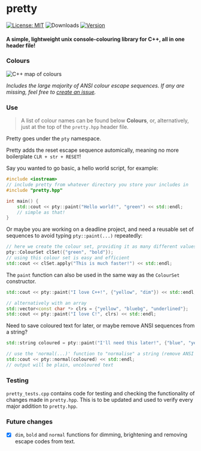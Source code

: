 # pretty

[![License: MIT](https://img.shields.io/badge/license-MIT-orange.svg)](https://opensource.org/licenses/MIT)
![Downloads](https://img.shields.io/github/downloads/jibstack64/pretty/total)
[![Version](https://img.shields.io/badge/version-v0.1-success)](https://github.com/jibstack64/pretty/releases)

#### A simple, lightweight unix console-colouring library for C++, all in one header file!

### Colours
![C++ map of colours](https://user-images.githubusercontent.com/107510599/198850914-5631c86c-7748-4c89-a16b-4acc00f12730.png)

*Includes the large majority of ANSI colour escape sequences. If any are missing, feel free to [create an issue](https://github.com/jibstack64/pretty/issues).*

### Use
> A list of colour names can be found below **Colours**, or, alternatively, just at the top of the `pretty.hpp` header file.

Pretty goes under the `pty` namespace.

Pretty adds the reset escape sequence automically, meaning no more boilerplate `CLR + str + RESET`!

Say you wanted to go basic, a hello world script, for example:
```cpp
#include <iostream>
// include pretty from whatever directory you store your includes in
#include "pretty.hpp"

int main() {
    std::cout << pty::paint("Hello world!", "green") << std::endl;
    // simple as that!
}
```
Or maybe you are working on a deadline project, and need a reusable set of sequences to avoid typing `pty::paint(...)` repeatedly:
```cpp
// here we create the colour set, providing it as many different values as we need
pty::ColourSet clSet({"green", "bold"});
// using this colour set is easy and efficient
std::cout << clSet.apply("This is much faster!") << std::endl;
```
The `paint` function can also be used in the same way as the `ColourSet` constructor.
```cpp
std::cout << pty::paint("I love C++!", {"yellow", "dim"}) << std::endl;

// alternatively with an array
std::vector<const char *> clrs = {"yellow", "bluebg", "underlined"};
std::cout << pty::paint("I love C!", clrs) << std::endl;
```
Need to save coloured text for later, or maybe remove ANSI sequences from a string?
```cpp
std::string coloured = pty::paint("I'll need this later!", {"blue", "yellowbg"});

// use the 'normal(...)' function to "normalise" a string (remove ANSI escape sequences)
std::cout << pty::normal(coloured) << std::endl;
// output will be plain, uncoloured text
```

### Testing
`pretty_tests.cpp` contains code for testing and checking the functionality of changes made in `pretty.hpp`. This is to be updated and used to verify every major addition to `pretty.hpp`.

### Future changes
- [x] `dim`, `bold` and `normal` functions for dimming, brightening and removing escape codes from text.
  
